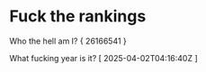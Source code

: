 # Fuck the rankings

Who the hell am I?
{ 26166541 }

What fucking year is it?
[ 2025-04-02T04:16:40Z ]
